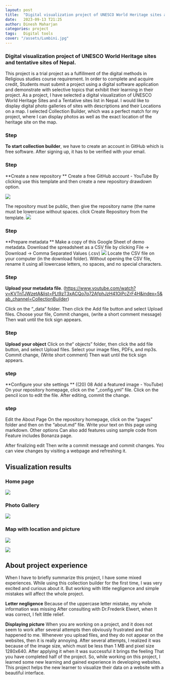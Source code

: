 ```yaml
---
layout: post
title:  "Digital visualization project of UNESCO World Heritage sites and tentative sites of Nepal"
date:   2023-09-13 T21:25
author: Dinesh Maharjan
categories: project
tags:	Digital tools
cover: "/assets/Lumbini.jpg"
---
```

### Digital visualization project of UNESCO World Heritage sites and tentative sites of Nepal.


This project is a trial project as a fulfillment of the digital methods in Religious studies course requirement. In order to complete and acquire credit, Students must submit a project using a digital software application and demonstrate with selective topics that exhibit their learning in their project.
As a project, I have selected a digital visualization of UNESCO World Heritage Sites and a Tentative sites list in Nepal.  I would like to display digital photo galleries of sites with descriptions and their Locations on a map. I selected Collection Builder, which was a perfect match for my project, where I can display photos as well as the exact location of the heritage site on the map.

### Step
**To start collection builder**, we have to create an account in GitHub which is free software. After signing up, it has to be verified with your email.
### Step
**Create a new repository ** Create a free GitHub account - YouTube
By clicking use this template and then create a new repository drawdown option.

![](https://github.com/Din977/world-heritage/blob/master/assets/webid.jpg?raw=true)


The repository must be public, then give the repository name (the name must be lowercase without spaces.  click Create Repository from the template.
![](https://github.com/Din977/world-heritage/blob/master/assets/create.jpg?raw=true)

### Step
**Prepare metadata **
Make a copy of this Google Sheet of demo metadata.
Download the spreadsheet as a CSV file by clicking File → Download → Comma Separated Values (.csv)
![](https://github.com/Din977/world-heritage/blob/master/assets/csv.jpg?raw=true)
Locate the CSV file on your computer (in the download folder).
Without opening the CSV file, rename it using all lowercase letters, no spaces, and no special characters.
### Step
**Upload your metadata file**. (https://www.youtube.com/watch?v=KVTnTJWzetA&list=PLt9zT3xACQo7q72AfphJzH41OiPcZrF4H&index=5&ab_channel=CollectionBuilder)

Click on the “_data” folder. Then click the Add file button and select Upload files.
Choose your file,
Commit changes, (write a short comment message)
Then wait until the tick sign appears.

### Step 
**Upload your object**
Click on the“ objects” folder, then click the add file button, and select Upload files.
Select your image files, PDFs, and mp3s.
Commit change, (Write short comment)
Then wait until the tick sign appears.


### step
**Configure your site settings ** ((20) 08 Add a featured image - YouTube)
On your repository homepage, click on the “_config.yml” file.
Click on the pencil icon to edit the file.
After editing, commit the change.

### step 
Edit the About Page
On the repository homepage, click on the “pages” folder and then on the “about.md” file.
Write your text on this page using markdown.
Other options
Can also add features using sample code from Feature includes Bonanza page.

After finalizing edit 
Then write a commit message and commit changes.
 You can view changes by visiting a webpage and refreshing it.

## Visualization results
### Home page
![](https://github.com/Din977/world-heritage/blob/master/assets/homepage.jpg?raw=true)

### Photo Gallery
![](https://github.com/Din977/world-heritage/blob/master/assets/Gallary.jpg?raw=true)

### Map with location and picture
![](https://github.com/Din977/world-heritage/blob/master/assets/map.jpg?raw=true)

![](https://github.com/Din977/world-heritage/blob/master/assets/mapphoto.jpg?raw=true) 


## About project experience
When I have to briefly summarize this project, I have some mixed experiences. While using this collection builder for the first time, I was very excited and curious about it. But working with little negligence and simple mistakes will affect the whole project.

**Letter negligence**
Because of the uppercase letter mistake, my whole information was missing
After consulting with Dr.Frederik Elwert, when It was correct, I felt little relief. 

**Displaying picture**
When you are working on a project, and it does not seem to work after several attempts then obviously frustrated and that happened to me. Whenever you upload files, and they do not appear on the websites, then it is really annoying. 
After several attempts, I realized it was because of the image size, which must be less than 1 MB and pixel size 1280x640. After applying it when it was successful it brings the feeling That you have completed half of the project.
So, while working on this project, I learned some new learning and gained experience in developing websites. This project helps the new learner to visualize their data on a website with a beautiful interface.  
